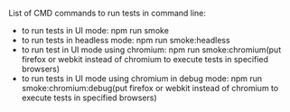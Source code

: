 List of CMD commands to run tests in command line:
- to run tests in UI mode:
  npm run smoke
- to run tests in headless mode:
  npm run smoke:headless
- to run test in UI mode using chromium:
  npm run smoke:chromium(put firefox or webkit instead of chromium to execute tests in specified browsers)
- to run tests in UI mode using chromium in debug mode:
   npm run smoke:chromium:debug(put firefox or webkit instead of chromium to execute tests in specified browsers)
